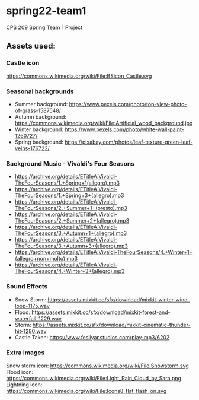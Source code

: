 # spring22-team1
CPS 209 Spring Team 1 Project
## Assets used:

### Castle icon
https://commons.wikimedia.org/wiki/File:BSicon_Castle.svg

### Seasonal backgrounds
 * Summer background: https://www.pexels.com/photo/top-view-photo-of-grass-1587548/
 * Autumn background: https://commons.wikimedia.org/wiki/File:Artificial_wood_background.jpg
 * Winter background: https://www.pexels.com/photo/white-wall-paint-1260727/
 * Spring background: https://pixabay.com/photos/leaf-texture-green-leaf-veins-176722/


### Background Music - Vivaldi's Four Seasons
 * https://archive.org/details/ETitleA.Vivaldi-TheFourSeasons/1.+Spring+1(allegro).mp3
 * https://archive.org/details/ETitleA.Vivaldi-TheFourSeasons/1.+Spring+3+(allegro).mp3
 * https://archive.org/details/ETitleA.Vivaldi-TheFourSeasons/2.+Summer+1+(presto).mp3
 * https://archive.org/details/ETitleA.Vivaldi-TheFourSeasons/2.+Summer+2+(allegro).mp3
 * https://archive.org/details/ETitleA.Vivaldi-TheFourSeasons/3.+Autumn+1+(allegro).mp3
 * https://archive.org/details/ETitleA.Vivaldi-TheFourSeasons/3.+Autumn+3+(allegro).mp3
 * https://archive.org/details/ETitleA.Vivaldi-TheFourSeasons/4.+Winter+1+(allegro+non+molto).mp3
 * https://archive.org/details/ETitleA.Vivaldi-TheFourSeasons/4.+Winter+3+(allegro).mp3

### Sound Effects
 * Snow Storm: https://assets.mixkit.co/sfx/download/mixkit-winter-wind-loop-1175.wav
 * Flood: https://assets.mixkit.co/sfx/download/mixkit-forest-and-waterfall-1229.wav
 * Storm: https://assets.mixkit.co/sfx/download/mixkit-cinematic-thunder-hit-1280.wav
 * Castle Taken: https://www.fesliyanstudios.com/play-mp3/6202

### Extra images
Snow storm icon: https://commons.wikimedia.org/wiki/File:Snowstorm.svg
Flood icon: https://commons.wikimedia.org/wiki/File:Light_Rain_Cloud_by_Sara.png
Lightning icon: https://commons.wikimedia.org/wiki/File:Icons8_flat_flash_on.svg
